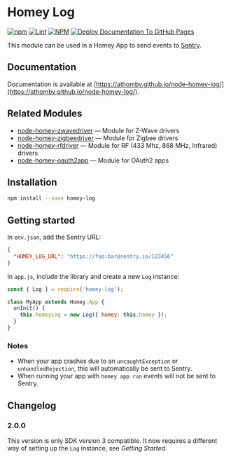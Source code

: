 # Homey Log

[![npm](https://img.shields.io/npm/v/homey-log)](https://www.npmjs.com/package/homey-log) [![Lint](https://github.com/athombv/node-homey-log/actions/workflows/lint.yml/badge.svg?branch=master)](https://github.com/athombv/node-homey-log/actions/workflows/lint.yml) [![NPM](https://github.com/athombv/node-homey-log/actions/workflows/deploy.yml/badge.svg)](https://github.com/athombv/node-homey-log/actions/workflows/deploy.yml) [![Deploy Documentation To GitHub Pages](https://github.com/athombv/node-homey-log/actions/workflows/docs.yml/badge.svg?branch=master)](https://github.com/athombv/node-homey-log/actions/workflows/docs.yml)

This module can be used in a Homey App to send events to [Sentry](http://sentry.io/).

## Documentation

Documentation is available at [https://athombv.github.io/node-homey-log/](https://athombv.github.io/node-homey-log/).

## Related Modules

* [node-homey-zwavedriver](https://athombv.github.io/node-homey-zwavedriver) — Module for Z-Wave drivers
* [node-homey-zigbeedriver](https://athombv.github.io/node-homey-zigbeedriver) — Module for Zigbee drivers
* [node-homey-rfdriver](https://athombv.github.io/node-homey-oauth2app) — Module for RF (433 Mhz, 868 MHz, Infrared) drivers
* [node-homey-oauth2app](https://athombv.github.io/node-homey-oauth2app) — Module for OAuth2 apps

## Installation

```bash
npm install --save homey-log
```

## Getting started

In `env.json`, add the Sentry URL:

```json
{
  "HOMEY_LOG_URL": "https://foo:bar@sentry.io/123456"
}
```

In `app.js`, include the library and create a new `Log` instance:

```js
const { Log } = require('homey-log');

class MyApp extends Homey.App {
  onInit() {
    this.homeyLog = new Log({ homey: this.homey });
  }
}
```

### Notes

* When your app crashes due to an `uncaughtException` or `unhandledRejection`, this will automatically be sent to Sentry.
* When running your app with `homey app run` events will not be sent to Sentry.

## Changelog
### 2.0.0

This version is only SDK version 3 compatible. It now requires a different way of setting up the `Log` instance, see _Getting Started_.
